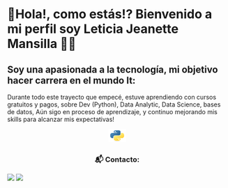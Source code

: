 # 👋Hola!, como estás!? Bienvenido a mi perfil soy Leticia Jeanette Mansilla 👩‍💻

## Soy una apasionada a la tecnología, mi objetivo hacer carrera en el mundo It: 
Durante todo este trayecto que empecé, estuve aprendiendo  con cursos gratuitos y pagos, sobre Dev (Python), Data Analytic, Data Science, bases de datos,
Aún sigo en proceso de aprendizaje, y continuo mejorando mis skills para alcanzar mis expectativas! 





<div align="center">
  <img align="center" alt="Rafa-Python" height="30" width="40" src="https://raw.githubusercontent.com/devicons/devicon/master/icons/python/python-original.svg"                                                                         
</div> 
  
##
 
### 📬 Contacto:
</div> 
 <a href = "mailto:leticiajmansilla@gmail.com"><img src="https://img.shields.io/badge/-Gmail-%23333?style=for-the-badge&logo=gmail&logoColor=white" target="_blank"></a>
 <a href = "LinkedIn"><img src = "https://img.shields.io/badge/LinkedIn-0077B5?style=for-the-badge&logo=linkedin&logoColor=white" target="_blank"></a>
 </div>
